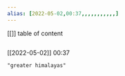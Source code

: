 ```yaml
---
alias: [2022-05-02,00:37,,,,,,,,,,,]
---
```

[[]]
table of content
```toc
```

[[2022-05-02]] 00:37

```query
"greater himalayas"
```